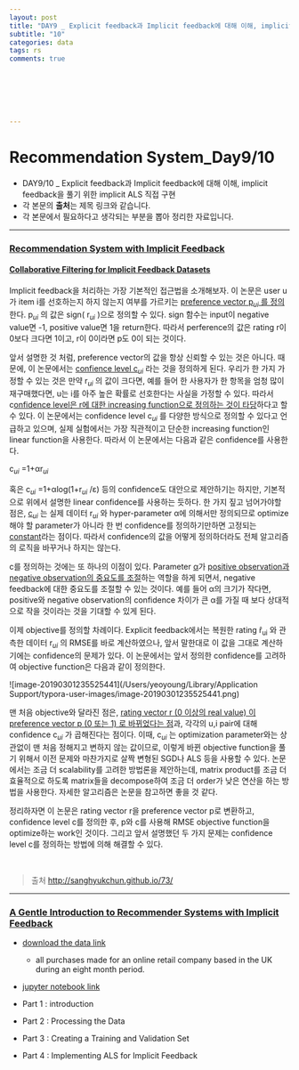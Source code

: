 ```yaml
---
layout: post
title: "DAY9 _ Explicit feedback과 Implicit feedback에 대해 이해, implicit feedback을 풀기 위한 implicit ALS 구현"
subtitle: "10"
categories: data
tags: rs
comments: true







---
```




# Recommendation System_Day9/10

- DAY9/10 _ Explicit feedback과 Implicit feedback에 대해 이해, implicit feedback을 풀기 위한 implicit ALS 직접 구현
- 각 본문의 **출처**는 제목 링크와 같습니다.
- 각 본문에서 필요하다고 생각되는 부분을 뽑아 정리한 자료입니다.

------

### [Recommendation System with Implicit Feedback](http://sanghyukchun.github.io/73/)

#### [Collaborative Filtering for Implicit Feedback Datasets](http://yifanhu.net/PUB/cf.pdf)



Implicit feedback을 처리하는 가장 기본적인 접근법을 소개해보자. 이 논문은 user u가 item i를 선호하는지 하지 않는지 여부를 가르키는 <u>preference vector p<sub>*ui*</sub> 를 정의</u>한다.  p<sub>*ui*</sub> 의 값은 sign( r<sub>*ui*</sub> )으로 정의할 수 있다. sign 함수는  input이 negative value면 -1, positive value면 1을 return한다. 따라서 perference의 값은 rating r이 0보다 크다면 1이고, r이 0이라면 p도 0이 되는 것이다.

앞서 설명한 것 처럼, preference vector의 값을 항상 신뢰할 수 있는 것은 아니다. 때문에, 이 논문에서는 <u>confience level  c<sub>*ui*</sub></u> 라는 것을 정의하게 된다. 우리가 한 가지 가정할 수 있는 것은 만약  r<sub>*ui*</sub> 의 값이 크다면, 예를 들어 한 사용자가 한 항목을 엄청 많이 재구매했다면, u는 i를 아주 높은 확률로 선호한다는 사실을 가정할 수 있다. 따라서 c<u>onfidence level은 r에 대한 increasing function으로 정의하는 것이 타당</u>하다고 할 수 있다. 이 논문에서는 confidence level  c<sub>*ui*</sub> 를 다양한 방식으로 정의할 수 있다고 언급하고 있으며, 실제 실험에서는 가장 직관적이고 단순한 increasing function인 linear function을 사용한다. 따라서 이 논문에서는 다음과 같은 confidence를 사용한다.

 c<sub>*ui*</sub> =1+αr<sub>*ui*</sub>  

혹은  c<sub>*ui*</sub> =1+αlog(1+r<sub>*ui*</sub>  /ε) 등의 confidence도 대안으로 제안하기는 하지만, 기본적으로 위에서 설명한 linear confidence를 사용하는 듯하다. 한 가지 짚고 넘어가야할 점은,  <u>c<sub>*ui*</sub></u> 는 실제 데이터 r<sub>*ui*</sub> 와 hyper-parameter α에 의해서만 정의되므로 optimize해야 할 parameter가 아니라 한 번 confidence를 정의하기만하면 고정되는 <u>constant</u>라는 점이다. 따라서 confidence의 값을 어떻게 정의하더라도 전체 알고리즘의 로직을 바꾸거나 하지는 않는다.

c를 정의하는 것에는 또 하나의 이점이 있다. Parameter <u>α</u>가 <u>positive observation과 negative observation의 중요도를 조절</u>하는 역할을 하게 되면서, negative feedback에 대한 중요도를 조절할 수 있는 것이다. 예를 들어 α의 크기가 작다면, positive와 negative observation의 confidence 차이가 큰 α를 가질 때 보다 상대적으로 작을 것이라는 것을 기대할 수 있게 된다.

이제 objective를 정의할 차례이다. Explicit feedback에서는 복원한 rating r̂<sub>ui</sub> 와 관측한 데이터  r<sub>*ui*</sub> 의 RMSE를 바로 계산하였으나, 앞서 말한대로 이 값을 그대로 계산하기에는 confidence의 문제가 있다. 이 논문에서는 앞서 정의한 confidence를 고려하여 objective function은 다음과 같이 정의한다.



![image-20190301235525441](/Users/yeoyoung/Library/Application Support/typora-user-images/image-20190301235525441.png)

맨 처음 objective와 달라진 점은, <u>rating vector r (0 이상의 real value) 이 preference vector p (0 또는 1) 로 바뀌었다는 점</u>과, 각각의 u,i pair에 대해 confidence   c<sub>*ui*</sub> 가 곱해진다는 점이다. 이때,  c<sub>*ui*</sub> 는 optimization parameter와는 상관없이 맨 처음 정해지고 변하지 않는 값이므로, 이렇게 바뀐 objective function을 풀기 위해서 이전 문제와 마찬가지로 살짝 변형된 SGD나 ALS 등을 사용할 수 있다. 논문에서는 조금 더 scalability를 고려한 방법론을 제안하는데, matrix product를 조금 더 효율적으로 하도록 matrix들을 decompose하여 조금 더 order가 낮은 연산을 하는 방법을 사용한다. 자세한 알고리즘은 논문을 참고하면 좋을 것 같다.

정리하자면 이 논문은 rating vector r을 preference vector p로 변환하고, confidence level c를 정의한 후, p와 c를 사용해 RMSE objective function을 optimize하는 work인 것이다. 그리고 앞서 설명했던 두 가지 문제는 confidence level c를 정의하는 방법에 의해 해결할 수 있다.

<br/>

> 출처 http://sanghyukchun.github.io/73/

---

### [A Gentle Introduction to Recommender Systems with Implicit Feedback](https://nbviewer.jupyter.org/github/jmsteinw/Notebooks/blob/master/RecEngine_NB.ipynb)

- [download the data link](http://archive.ics.uci.edu/ml/datasets/Online+Retail)
  - all purchases made for an online retail company based in the UK during an eight month period.
- [jupyter notebook link](https://github.com/Yeo0/Recommendation-system/blob/master/Day9%2C10_Recommendation%20system_A%20Gentle%20Introduction%20to%20Recommender%20Systems%20with%20Implicit%20Feedback.ipynb)

- Part 1 : introduction
- Part 2 : Processing the Data
- Part 3 : Creating a Training and Validation Set
- Part 4 : Implementing ALS for Implicit Feedback



